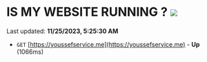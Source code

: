 # IS MY WEBSITE RUNNING ? [![](https://img.shields.io/static/v1?label=Sponsor&message=%E2%9D%A4&logo=GitHub&color=%23fe8e86)](https://github.com/sponsors/<username>)

Last updated: **11/25/2023, 5:25:30 AM**

- `GET` [https://youssefservice.me](https://youssefservice.me) - **Up** (1066ms)

